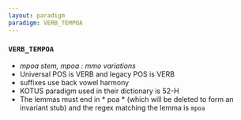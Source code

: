 ```yaml
---
layout: paradigm
paradigm: VERB_TEMPOA
---
```

### ` VERB_TEMPOA `

* _mpoa stem, mpoa : mmo variations_
* Universal POS is VERB and legacy POS is VERB
* suffixes use back vowel harmony
* KOTUS paradigm used in their dictionary is 52-H
* The lemmas must end in * poa * (which will be deleted to form an invariant stub) and the regex matching the lemma is ` mpoa `
